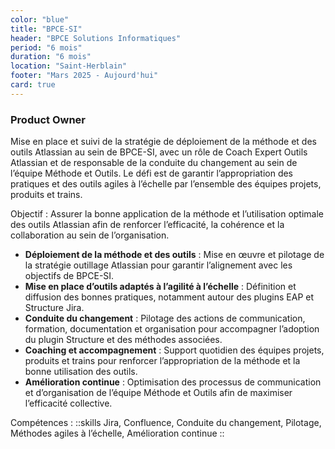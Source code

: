 ```yaml
---
color: "blue"
title: "BPCE-SI"
header: "BPCE Solutions Informatiques"
period: "6 mois"
duration: "6 mois"
location: "Saint-Herblain"
footer: "Mars 2025 - Aujourd'hui"
card: true
---
```


### Product Owner

Mise en place et suivi de la stratégie de déploiement de la méthode et des outils Atlassian au sein de BPCE-SI, avec un rôle de Coach Expert Outils Atlassian et de responsable de la conduite du changement au sein de l’équipe Méthode et Outils.
Le défi est de garantir l’appropriation des pratiques et des outils agiles à l’échelle par l’ensemble des équipes projets, produits et trains.

Objectif : Assurer la bonne application de la méthode et l’utilisation optimale des outils Atlassian afin de renforcer l’efficacité, la cohérence et la collaboration au sein de l’organisation.

- **Déploiement de la méthode et des outils** : Mise en œuvre et pilotage de la stratégie outillage Atlassian pour garantir l’alignement avec les objectifs de BPCE-SI.
- **Mise en place d’outils adaptés à l’agilité à l’échelle** : Définition et diffusion des bonnes pratiques, notamment autour des plugins EAP et Structure Jira.
- **Conduite du changement** : Pilotage des actions de communication, formation, documentation et organisation pour accompagner l’adoption du plugin Structure et des méthodes associées.
- **Coaching et accompagnement** : Support quotidien des équipes projets, produits et trains pour renforcer l’appropriation de la méthode et la bonne utilisation des outils.
- **Amélioration continue** : Optimisation des processus de communication et d’organisation de l’équipe Méthode et Outils afin de maximiser l’efficacité collective.

Compétences : 
::skills
Jira, Confluence, Conduite du changement, Pilotage, Méthodes agiles à l’échelle, Amélioration continue
::
